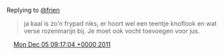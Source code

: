 Replying to [@frien](https://twitter.com/frien/status/143603391631863809)

> ja kaal is zo'n frypad niks, er hoort wel een teentje knoflook en wat verse rozenmarijn bij\. Je moet ook vocht toevoegen voor jus\.

<img src="../../media/tweet.ico" width="12" /> [Mon Dec 05 09:17:04 +0000 2011](https://twitter.com/DromerDenker/status/143619888152449024)